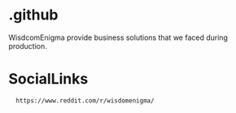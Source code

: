 # .github
WisdcomEnigma provide business solutions that we faced during production.


   # SocialLinks
    
      https://www.reddit.com/r/wisdomenigma/
